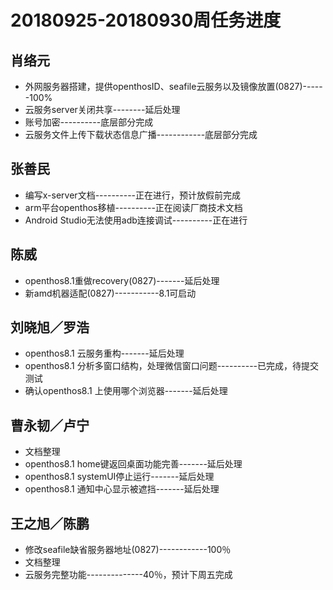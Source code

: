 # 20180925-20180930周任务进度

## 肖络元
- 外网服务器搭建，提供openthosID、seafile云服务以及镜像放置(0827)------100%
- 云服务server关闭共享--------延后处理
- 账号加密----------底层部分完成
- 云服务文件上传下载状态信息广播------------底层部分完成

## 张善民
- 编写x-server文档----------正在进行，预计放假前完成
- arm平台openthos移植----------正在阅读厂商技术文档
- Android Studio无法使用adb连接调试----------正在进行

## 陈威
- openthos8.1重做recovery(0827)-------延后处理
- 新amd机器适配(0827)-----------8.1可启动

## 刘晓旭／罗浩
- openthos8.1 云服务重构-------延后处理
- openthos8.1 分析多窗口结构，处理微信窗口问题----------已完成，待提交测试
- 确认openthos8.1 上使用哪个浏览器-------延后处理

## 曹永韧／卢宁
- 文档整理
- openthos8.1 home键返回桌面功能完善-------延后处理
- openthos8.1 systemUI停止运行-------延后处理
- openthos8.1 通知中心显示被遮挡-------延后处理

## 王之旭／陈鹏
- 修改seafile缺省服务器地址(0827)------------100％
- 文档整理
- 云服务完整功能--------------40％，预计下周五完成
